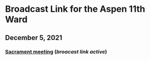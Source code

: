 # Broadcast Link for the Aspen 11th Ward

## December 5, 2021
### [Sacrament meeting](https://www.youtube.com/watch?v=uBHPlkTMgo8) (*broacast link active*)
